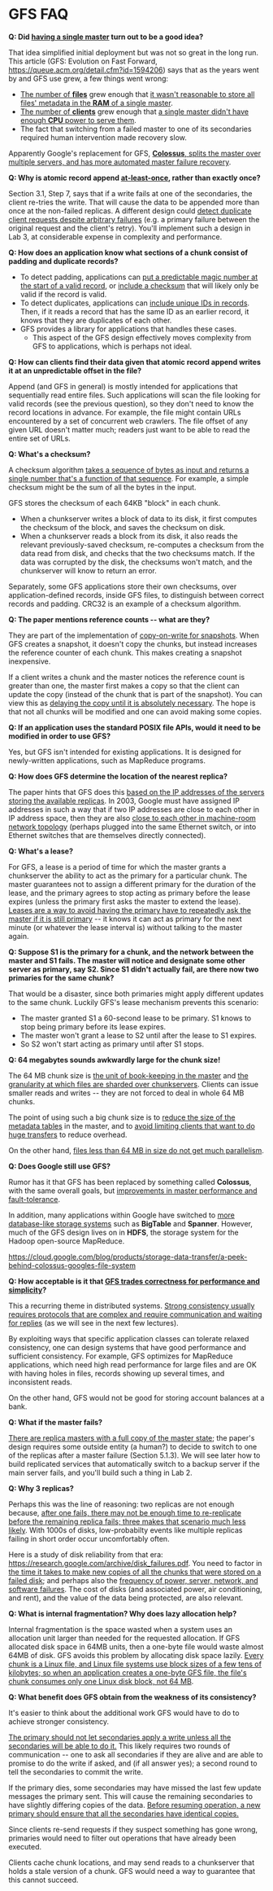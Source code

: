 # GFS FAQ

**Q: Did <u>having a single master</u> turn out to be a good idea?**

That idea simplified initial deployment but was not so great in the long run. This article (GFS: Evolution on Fast Forward, https://queue.acm.org/detail.cfm?id=1594206) says that as the years went by and GFS use grew, a few things went wrong:

- <u>The number of **files**</u> grew enough that <u>it wasn't reasonable to store all files' metadata in the **RAM** of a single master</u>. 
- <u>The number of **clients**</u> grew enough that <u>a single master didn't have enough **CPU** power to serve them</u>. 
- The fact that switching from a failed master to one of its secondaries required human intervention made recovery slow. 

Apparently Google's replacement for GFS, <u>**Colossus**, splits the master over multiple servers, and has more automated master failure recovery</u>.

**Q: Why is atomic record append <u>at-least-once</u>, rather than exactly once?**

Section 3.1, Step 7, says that if a write fails at one of the secondaries, the client re-tries the write. That will cause the data
to be appended more than once at the non-failed replicas. A different design could <u>detect duplicate client requests despite arbitrary failures</u> (e.g. a primary failure between the original request and the client's retry). You'll implement such a design in Lab 3, at considerable expense in complexity and performance.

**Q: How does an application know what sections of a chunk consist of padding and duplicate records?**

- To detect padding, applications can <u>put a predictable magic number at the start of a valid record</u>, or <u>include a checksum</u> that will likely only be valid if the record is valid. 
- To detect duplicates, applications can <u>include unique IDs in records</u>. Then, if it reads a record that has the same ID as an earlier record, it knows that they are duplicates of each other. 
- GFS provides a library for applications that handles these cases. 
  - This aspect of the GFS design effectively moves complexity from GFS to applications, which is perhaps not ideal.

**Q: How can clients find their data given that atomic record append writes it at an unpredictable offset in the file?**

Append (and GFS in general) is mostly intended for applications that sequentially read entire files. Such applications will scan the file looking for valid records (see the previous question), so they don't need to know the record locations in advance. For example, the file might contain URLs encountered by a set of concurrent web crawlers. The file offset of any given URL doesn't matter much; readers just want to be able to read the entire set of URLs.

**Q: What's a checksum?**

A checksum algorithm <u>takes a sequence of bytes as input and returns a single number that's a function of that sequence</u>. For example, a simple checksum might be the sum of all the bytes in the input. 

GFS stores the checksum of each 64KB "block" in each chunk. 

- When a chunkserver writes a block of data to its disk, it first computes the checksum of the block, and saves the checksum on disk. 
- When a chunkserver reads a block from its disk, it also reads the relevant previously-saved checksum, re-computes a checksum from the data read from disk, and checks that the two checksums match. If the data was corrupted by the disk, the checksums won't match, and the chunkserver will know to return an error. 

Separately, some GFS applications store their own checksums, over application-defined records, inside GFS files, to distinguish between correct records and padding. CRC32 is an example of a checksum algorithm.

**Q: The paper mentions reference counts -- what are they?**

They are part of the implementation of <u>copy-on-write for snapshots</u>. When GFS creates a snapshot, it doesn't copy the chunks, but instead increases the reference counter of each chunk. This makes creating a snapshot inexpensive. 

If a client writes a chunk and the master notices the reference count is greater than one, the master first makes a copy so that the client can update the copy (instead of the chunk that is part of the snapshot). You can view this as <u>delaying the copy until it is absolutely necessary</u>. The hope is that not all chunks will be modified and one can avoid making some copies.

**Q: If an application uses the standard POSIX file APIs, would it need to be modified in order to use GFS?**

Yes, but GFS isn't intended for existing applications. It is designed for newly-written applications, such as MapReduce programs.

**Q: How does GFS determine the location of the nearest replica?**

The paper hints that GFS does this <u>based on the IP addresses of the servers storing the available replicas</u>. In 2003, Google must have assigned IP addresses in such a way that if two IP addresses are close to each other in IP address space, then they are also <u>close to each other in machine-room network topology</u> (perhaps plugged into the same Ethernet switch, or into Ethernet switches that are themselves directly connected).

**Q: What's a lease?**

For GFS, a lease is a period of time for which the master grants a chunkserver the ability to act as the primary for a particular chunk. The master guarantees not to assign a different primary for the duration of the lease, and the primary agrees to stop acting as primary before the lease expires (unless the primary first asks the master to extend the lease). <u>Leases are a way to avoid having the primary have to repeatedly ask the master if it is still primary</u> -- it knows it can act as primary for the next minute (or whatever the lease interval is) without talking to the master again.

**Q: Suppose S1 is the primary for a chunk, and the network between the master and S1 fails. The master will notice and designate some other server as primary, say S2. Since S1 didn't actually fail, are there now two primaries for the same chunk?**

That would be a disaster, since both primaries might apply different updates to the same chunk. Luckily GFS's lease mechanism prevents this scenario:

- The master granted S1 a 60-second lease to be primary. S1 knows to stop being primary before its lease expires. 
- The master won't grant a lease to S2 until after the lease to S1 expires. 
- So S2 won't start acting as primary until after S1 stops.

**Q: 64 megabytes sounds awkwardly large for the chunk size!**

The 64 MB chunk size is <u>the unit of book-keeping in the master</u> and <u>the granularity at which files are sharded over chunkservers</u>. Clients can issue smaller reads and writes -- they are not forced to deal in whole 64 MB chunks. 

The point of using such a big chunk size is to <u>reduce the size of the metadata tables</u> in the master, and to <u>avoid limiting clients that want to do huge transfers</u> to reduce overhead. 

On the other hand, <u>files less than 64 MB in size do not get much parallelism</u>.

**Q: Does Google still use GFS?**

Rumor has it that GFS has been replaced by something called **Colossus**, with the same overall goals, but <u>improvements in master performance and fault-tolerance</u>. 

In addition, many applications within Google have switched to <u>more database-like storage systems</u> such as **BigTable** and **Spanner**. However, much of the GFS design lives on in **HDFS**, the storage system for the Hadoop open-source MapReduce.

https://cloud.google.com/blog/products/storage-data-transfer/a-peek-behind-colossus-googles-file-system

**Q: How acceptable is it that <u>GFS trades correctness for performance and simplicity</u>?**

This a recurring theme in distributed systems. <u>Strong consistency usually requires protocols that are complex and require communication and waiting for replies</u> (as we will see in the next few lectures). 

By exploiting ways that specific application classes can tolerate relaxed consistency, one can design systems that have good performance and sufficient consistency. For example, GFS optimizes for MapReduce applications, which need high read performance for large files and are OK with having holes in files, records showing up several times, and inconsistent reads. 

On the other hand, GFS would not be good for storing account balances at a bank.

**Q: What if the master fails?**

<u>There are replica masters with a full copy of the master state</u>; the paper's design requires some outside entity (a human?) to decide to switch to one of the replicas after a master failure (Section 5.1.3). We will see later how to build replicated services that automatically switch to a backup server if the main server fails, and you'll build such a thing in Lab 2.

**Q: Why 3 replicas?**

Perhaps this was the line of reasoning: two replicas are not enough because, <u>after one fails, there may not be enough time to re-replicate before the remaining replica fails; three makes that scenario much less likely</u>. With 1000s of disks, low-probabilty events like multiple replicas failing in short order occur uncomfortably often. 

Here is a study of disk reliability from that era: https://research.google.com/archive/disk_failures.pdf. You need to factor in <u>the time it takes to make new copies of all the chunks that were stored on a failed disk</u>; and perhaps also the <u>frequency of power, server, network, and software failures</u>. The cost of disks (and associated power, air conditioning, and rent), and the value of the data being protected, are also relevant.

**Q: What is internal fragmentation? Why does lazy allocation help?**

Internal fragmentation is the space wasted when a system uses an allocation unit larger than needed for the requested allocation. If GFS allocated disk space in 64MB units, then a one-byte file would waste almost 64MB of disk. GFS avoids this problem by allocating disk space lazily. <u>Every chunk is a Linux file, and Linux file systems use block sizes of a few tens of kilobytes; so when an application creates a one-byte GFS file, the file's chunk consumes only one Linux disk block, not 64 MB</u>.

**Q: What benefit does GFS obtain from the weakness of its consistency?**

It's easier to think about the additional work GFS would have to do to achieve stronger consistency.

<u>The primary should not let secondaries apply a write unless all the secondaries will be able to do it.</u> This likely requires two rounds of communication -- one to ask all secondaries if they are alive and are able to promise to do the write if asked, and (if all answer yes); a second round to tell the secondaries to commit the write.

If the primary dies, some secondaries may have missed the last few update messages the primary sent. This will cause the remaining secondaries to have slightly differing copies of the data. <u>Before resuming operation, a new primary should ensure that all the secondaries have identical copies.</u>

Since clients re-send requests if they suspect something has gone wrong, primaries would need to filter out operations that have already been executed.

Clients cache chunk locations, and may send reads to a chunkserver that holds a stale version of a chunk. GFS would need a way to guarantee that this cannot succeed.
